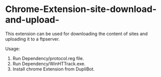 # Chrome-Extension-site-download-and-upload-

This extension can be used for downloading the content of sites and uploading it to a ftpserver.

Usage:
1. Run Dependency/protocol.reg file.
2. Run Dependency/WinHTTrack.exe.
3. Install chrome Extension from DupliBot.
